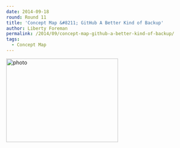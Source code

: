 ```yaml
---
date: 2014-09-18
round: Round 11
title: 'Concept Map &#8211; GitHub A Better Kind of Backup'
author: Liberty Foreman
permalink: /2014/09/concept-map-github-a-better-kind-of-backup/
tags:
  - Concept Map
---
```

[<img class="alignnone size-medium wp-image-8841" alt="photo" src="http://files.software-carpentry.org/training-course/2014/09/photo2-300x225.jpg" width="300" height="225" />][1]

 [1]: http://files.software-carpentry.org/training-course/2014/09/photo2.jpg
